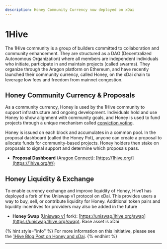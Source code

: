 ```yaml
---
description: Honey Community Currency now deployed on xDai
---
```


# 1Hive

The 1Hive community is a group of builders committed to collaboration and community enhancement. They are structured as a DAO \(Decentralized Autonomous Organization\) where all members are independent individuals who initiate, participate in and maintain projects \(called swarms\). They organize through the Aragon platform on Ethereum, and have recently launched their community currency, called Honey, on the xDai chain to leverage low fees and freedom from mainnet congestion.

## Honey Community Currency & Proposals

As a community currency, Honey is used by the 1Hive community to support infrastructure and ongoing development. Individuals hold and use Honey to show alignment with community goals, and Honey is used to fund projects through a unique mechanism called [conviction voting](https://medium.com/giveth/conviction-voting-a-novel-continuous-decision-making-alternative-to-governance-aa746cfb9475).

Honey is issued on each block and accumulates in a common pool. In the proposal dashboard \(called the Honey Pot\), anyone can create a proposal to allocate funds for community-based projects. Honey holders then stake on proposals to signal support and determine which proposals pass. 

* **Proposal Dashboard** \([Aragon Connect](https://aragon.org/connect)\): [https://1hive.org/](https://1hive.org/#/)

## Honey Liquidity & Exchange

To enable currency exchange and improve liquidity of Honey, Hive1 has deployed a fork of the Uniswap v1 protocol on xDai. This provides users a way to buy, sell, or contribute liquidity for Honey. Additional token pairs and liquidity incentives for providers may also be added in the future

* **Honey Swap** \([Uniswap v1](https://uniswap.org/) fork\): [https://uniswap.1hive.org/swap](https://uniswap.1hive.org/swap). Base asset is xDai

{% hint style="info" %}
For more information on this initiative, please see the [1Hive Blog Post on Honey and xDai](https://blog.1hive.org/honey/).
{% endhint %}

  
****

